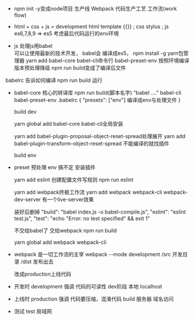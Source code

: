 - npm init -y变成node项目
生产线 Webpack 代码生产工艺 工作流(work flow)

- html + css + js = development   html template {{}} ;  css stylus ; js  es6,7,8,9 => es5
考虑最后代码运行的env环境

- js
  处理js用babel  
  可以让使用最新的技术开发， babel会 编译成es5，
  npm install -g yarn包管理器
  yarn add babel-core babel-cli命令行  babel-preset-env 按照环境编译版本预处理降级
  npm run 
          build变成了编译后文件

babelrc 告诉如何编译  npm run build 运行

- babel-core 核心的转译库
  npm run build(脚本名字) "babel ...."
  babel-cli 
  babel-preset-env  .babelrc
  {
      "presets": ["env"]  编译成env与处理文件
  } 

  build 
  dev

  yarn global add babel-core babel-cli全局安装

  yarn add babel-plugin-proposal-object-reset-spread处理展开
  yarn add babel-plugin-transform-object-reset-spread 不能编译的就找插件

  build
  env

- preset 预处理
  env 搞不定 安装插件 

   yarn add eslint
   创建配置文件写规则
   npm run eslint

   yarn add webpack终极工作流
   yarn add webpack webpack-cli webpack-dev-server 有一个live-server效果

   装好后删掉
   "build": "babel index.js -o babel-compile.js",
    "eslint": "eslint test.js",
    "test": "echo \"Error: no test specified\" && exit 1"

    不交给babel了 交给webpack
    npm run build

    yarn global add webpack webpack-cli


- webpack 是一切工作流的主宰
  webpack --mode development
  /src 开发目录
  /dist 发布出去

  改成production上线代码

- 开发时 development  强调 代码的可读性 dev阶段  本地  localhost
- 上线时 production   强调 代码要压缩，混淆代码 build  服务器  域名访问
- 测试  test  局域网
  


